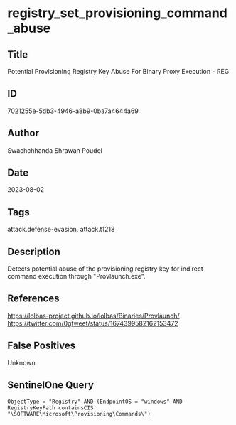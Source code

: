 # registry_set_provisioning_command_abuse

## Title
Potential Provisioning Registry Key Abuse For Binary Proxy Execution - REG

## ID
7021255e-5db3-4946-a8b9-0ba7a4644a69

## Author
Swachchhanda Shrawan Poudel

## Date
2023-08-02

## Tags
attack.defense-evasion, attack.t1218

## Description
Detects potential abuse of the provisioning registry key for indirect command execution through "Provlaunch.exe".

## References
https://lolbas-project.github.io/lolbas/Binaries/Provlaunch/
https://twitter.com/0gtweet/status/1674399582162153472

## False Positives
Unknown

## SentinelOne Query
```
ObjectType = "Registry" AND (EndpointOS = "windows" AND RegistryKeyPath containsCIS "\SOFTWARE\Microsoft\Provisioning\Commands\")

```